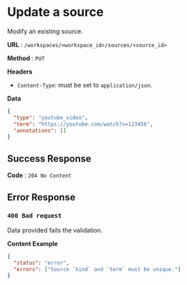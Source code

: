 # Update a source

Modify an existing source.

**URL** : `/workspaces/<workspace_id>/sources/<source_id>`

**Method** : `PUT`

**Headers**

- `Content-Type`: must be set to `application/json`.

**Data**

```json
{
  "type": "youtube_video",
  "term": "https://youtube.com/watch?v=123456",
  "annotations": []
}
```

## Success Response

**Code** : `204 No Content`

## Error Response

### `400 Bad request`

Data provided fails the validation.

**Content Example**

```json
{
  "status": "error",
  "errors": ["Source `kind` and `term` must be unique."]
}
```
